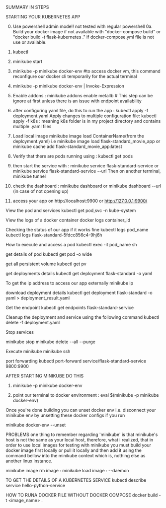 SUMMARY IN STEPS

STARTING YOUR KUBERNETES APP

0. Use powershell admin mode!! not tested with regular powershell
0a. Build your docker image if not available with "docker-compose build" or "docker build -t flask-kubernetes ." if docker-compose.yml file is not use or available.
1. kubectl
2. minikube start
3. minikube -p minikube docker-env    #to access docker vm, this command reconfigure our docker cli temporarily for the actual terminal
4. minikube -p minikube docker-env | Invoke-Expression
5. Enable addons :  minikube addons enable metallb # This step can be ignore at first unless there is an issue with endpoint availability
6. after configuring yaml file, do this to run the app :  kubectl apply -f deployment.yaml
    Apply changes to multiple configuration file:
    kubectl apply -f k8s  : meaning k8s folder is in my project directory and contains multiple .yaml files
7. Load local image minikube image load ContainerName(from the deployment.yaml) i.e minikube image load flask-standard_movie_app or  minikube cache add flask-standard_movie_app:latest
8. Verify that there are pods running using : kubectl get pods
9. then start the service with :  minikube service flask-standard-service or minikube service flask-standard-service --url
Then on another terminal,
minikube tunnel
10. check the dashboard : minikube dashboard or minikube dashboard --url (in case of not opening up)

11. access your app on http://localhost:9900 or http://127.0.0.1:9900/

View the pod and services
kubectl get pod,svc -n kube-system

View the logs of a docker container
docker logs container_id

Checking the status of our app if it works fine
kubectl logs pod_name
kubectl logs flask-standard-5fdcc856c4-9hj6h

How to execute and access a pod
kubectl exec -it pod_name sh

get details of pod
kubectl get pod -o wide

get all persistent volume
kubectl get pv

get deployments details
kubectl get deployment flask-standard -o yaml

To get the ip address to access our app externally
minikube ip

download deployment details
kubectl get deployment flask-standard -o yaml > deployment_result.yaml

Get the endpoint
kubectl get endpoints flask-standard-service

Cleanup the deployment and service using the following command
kubectl delete -f deployment.yaml

Stop services

minikube stop
minikube delete --all --purge

Execute minikube
minikube ssh

port forwarding
kubectl port-forward service/flask-standard-service 9800:9900

AFTER STARTING MINIKUBE DO THIS

1. minikube -p minikube docker-env

2. point our terminal to docker environment : eval $(minikube -p minikube docker-env)

Once you're done building you can unset docker env i.e. disconnect your minikube env by unsetting these docker configs if you run 

minikube docker-env --unset


PROBLEMS
one thing to remember regarding 'minikube' is that minikube's host is not the same as your local host, therefore, 
what i realized, that in order to use local images for testing with minikube you must build your docker image first 
locally or pull it locally and then add it using the command bellow into the minikube context which is, nothing else as another linux instance.

minikube image rm image <image>:<tag>
minikube load image <image>:<tag> --daemon


TO GET THE DETAILS OF A KUBERNETES SERVICE
kubectl describe service hello-python-service

HOW TO RUNA DOCKER FILE WITHOUT DOCKER COMPOSE
docker build -t <image_name> .

